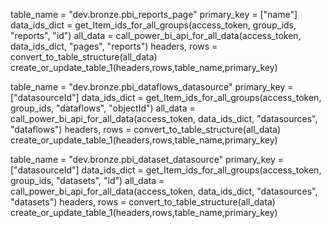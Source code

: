 table_name = "dev.bronze.pbi_reports_page"
primary_key = ["name"]
data_ids_dict = get_Item_ids_for_all_groups(access_token, group_ids, "reports", "id")
all_data = call_power_bi_api_for_all_data(access_token, data_ids_dict, "pages", "reports")
headers, rows = convert_to_table_structure(all_data)
create_or_update_table_1(headers,rows,table_name,primary_key)

table_name = "dev.bronze.pbi_dataflows_datasource"
primary_key = ["datasourceId"]
data_ids_dict = get_Item_ids_for_all_groups(access_token, group_ids, "dataflows", "objectId")
all_data = call_power_bi_api_for_all_data(access_token, data_ids_dict, "datasources", "dataflows")
headers, rows = convert_to_table_structure(all_data)
create_or_update_table_1(headers,rows,table_name,primary_key)

table_name = "dev.bronze.pbi_dataset_datasource"
primary_key = ["datasourceId"]
data_ids_dict = get_Item_ids_for_all_groups(access_token, group_ids, "datasets", "id")
all_data = call_power_bi_api_for_all_data(access_token, data_ids_dict, "datasources", "datasets")
headers, rows = convert_to_table_structure(all_data)
create_or_update_table_1(headers,rows,table_name,primary_key)
